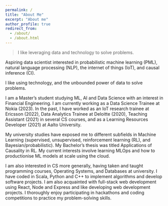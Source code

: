 ```yaml
---
permalink: /
title: "About Me"
excerpt: "About me"
author_profile: true
redirect_from: 
  - /about/
  - /about.html
---
```


> I like leveraging data and technology to solve problems. 

Aspiring data scientist interested in probabilistic machine learning (PML), natural language processing (NLP), the internet of things (IoT), and causal inference (CI).

I like using technology, and the unbounded power of data to solve problems. 

I am a Master’s student studying ML, AI and Data Science with an interest in Financial Engineering. I am currently working as a Data Science Trainee at Nokia (2023). In the past, I have worked as an IoT research trainee at Ericsson (2022), Data Analytics Trainee at Deloitte (2020), Teaching Assistant (2021) in several CS courses, and as a Learning Resources Developer (2021) at Aalto University. 

My university studies have exposed me to different subfields in Machine Learning (supervised, unsupervised, reinforcement learning (RL), and Bayesian/probabilistic). My Bachelor’s thesis was titled Applications of Causality in RL. My current interests involve learning MLOps and how to productionise ML models at scale using the cloud.

I am also interested in CS more generally, having taken and taught programming courses, Operating Systems, and Databases at university. I have coded in Scala, Python and C++ to implement algorithms and develop software projects. I am also acquainted with full-stack web development using React, Node and Express and like developing web development projects. I thoroughly enjoy participating in hackathons and coding competitions to practice my problem-solving skills.